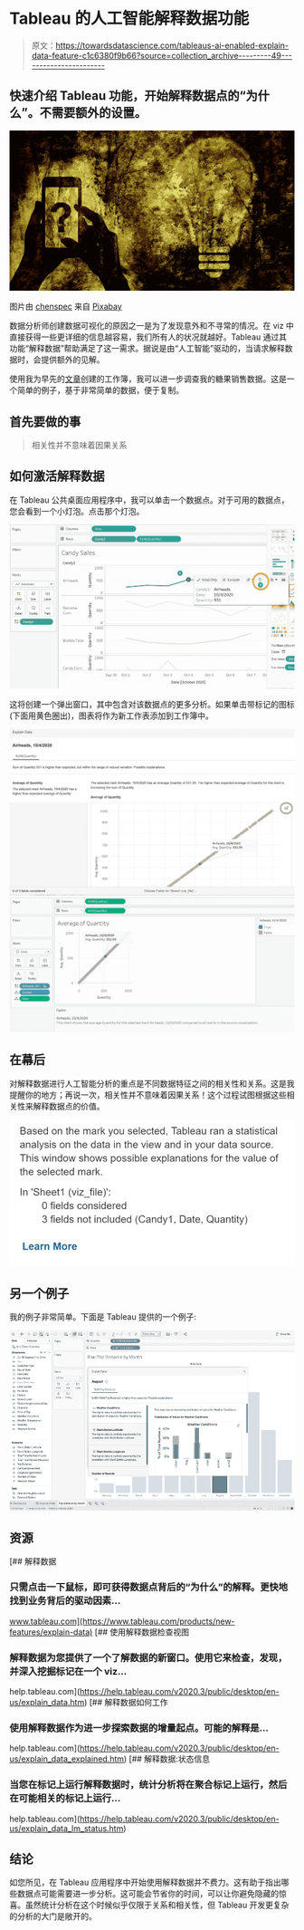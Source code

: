 # Tableau 的人工智能解释数据功能

> 原文：<https://towardsdatascience.com/tableaus-ai-enabled-explain-data-feature-c1c6380f9b66?source=collection_archive---------49----------------------->

## 快速介绍 Tableau 功能，开始解释数据点的“为什么”。不需要额外的设置。

![](img/2dbe53154eb868641961940f20999b8e.png)

图片由 [chenspec](https://pixabay.com/users/chenspec-7784448/?utm_source=link-attribution&utm_medium=referral&utm_campaign=image&utm_content=5644732) 来自 [Pixabay](https://pixabay.com/?utm_source=link-attribution&utm_medium=referral&utm_campaign=image&utm_content=5644732)

数据分析师创建数据可视化的原因之一是为了发现意外和不寻常的情况。在 viz 中直接获得一些更详细的信息越容易，我们所有人的状况就越好。Tableau 通过其功能“解释数据”帮助满足了这一需求。据说是由“人工智能”驱动的，当请求解释数据时，会提供额外的见解。

使用我为早先的[文章](/fixing-data-files-adding-a-missing-date-column-dc42d7106325)创建的工作簿，我可以进一步调查我的糖果销售数据。这是一个简单的例子，基于非常简单的数据，便于复制。

## 首先要做的事

> 相关性并不意味着因果关系

## 如何激活解释数据

在 Tableau 公共桌面应用程序中，我可以单击一个数据点。对于可用的数据点，您会看到一个小灯泡。点击那个灯泡。

![](img/f6158520c0a41b7344b53f63c3672565.png)

这将创建一个弹出窗口，其中包含对该数据点的更多分析。如果单击带标记的图标(下面用黄色圈出)，图表将作为新工作表添加到工作簿中。

![](img/220c104c423815e1b83c05743fd8774f.png)![](img/5885106da3284e111d74d95596c2aa4f.png)

## 在幕后

对解释数据进行人工智能分析的重点是不同数据特征之间的相关性和关系。这是我提醒你的地方；再说一次，相关性并不意味着因果关系！这个过程试图根据这些相关性来解释数据点的价值。

![](img/3a8dbb8ce0fa4b84f0394e02bd4e1546.png)

## 另一个例子

我的例子非常简单。下面是 Tableau 提供的一个例子:

![](img/f82d2e8d1e9bfcf47a2a2f0f1684a1b0.png)

## 资源

[](https://www.tableau.com/products/new-features/explain-data) [## 解释数据

### 只需点击一下鼠标，即可获得数据点背后的“为什么”的解释。更快地找到业务背后的驱动因素…

www.tableau.com](https://www.tableau.com/products/new-features/explain-data) [](https://help.tableau.com/v2020.3/public/desktop/en-us/explain_data.htm) [## 使用解释数据检查视图

### 解释数据为您提供了一个了解数据的新窗口。使用它来检查，发现，并深入挖掘标记在一个 viz…

help.tableau.com](https://help.tableau.com/v2020.3/public/desktop/en-us/explain_data.htm) [](https://help.tableau.com/v2020.3/public/desktop/en-us/explain_data_explained.htm) [## 解释数据如何工作

### 使用解释数据作为进一步探索数据的增量起点。可能的解释是…

help.tableau.com](https://help.tableau.com/v2020.3/public/desktop/en-us/explain_data_explained.htm) [](https://help.tableau.com/v2020.3/public/desktop/en-us/explain_data_lm_status.htm) [## 解释数据:状态信息

### 当您在标记上运行解释数据时，统计分析将在聚合标记上运行，然后在可能相关的标记上运行…

help.tableau.com](https://help.tableau.com/v2020.3/public/desktop/en-us/explain_data_lm_status.htm) 

## 结论

如您所见，在 Tableau 应用程序中开始使用解释数据并不费力。这有助于指出哪些数据点可能需要进一步分析。这可能会节省你的时间，可以让你避免隐藏的惊喜。虽然统计分析在这个时候似乎仅限于关系和相关性，但 Tableau 开发更复杂的分析的大门是敞开的。